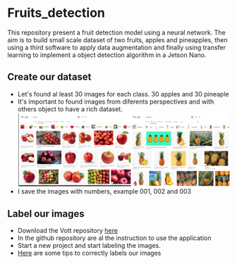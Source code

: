 # Fruits_detection
This repository present a fruit detection model using a neural network. The aim is to build small scale dataset of two fruits, apples and pineapples, then using a third software to apply data augmentation and finally using transfer learning to implement a object detection algorithm in a Jetson Nano.
## Create our dataset
- Let's found al least 30 images for each class. 30 apples and 30 pineaple
- It's important to found images from diferents perspectives and with others object to have a rich dataset.
![Fruits_search](images/fruits_search.png)
- I save the images with numbers, example 001, 002 and 003
## Label our images 
- Download the Vott repository [here](https://github.com/microsoft/VoTT)
- In the github repository are al the instruction to use the application
- Start a new project and start labeling the images.
- [Here](https://blog.roboflow.com/tips-for-how-to-label-images/) are some tips to correctly labels our images

